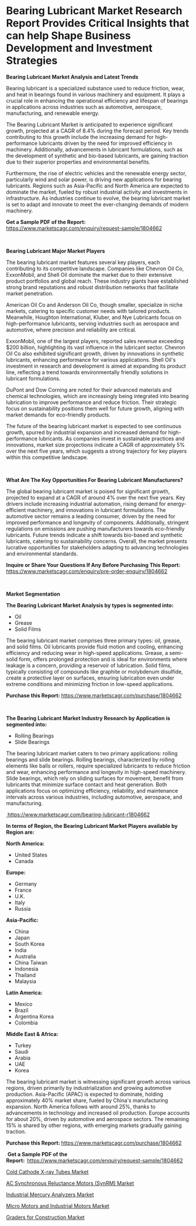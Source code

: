 <p><h1>Bearing Lubricant Market Research Report Provides Critical Insights that can help Shape Business Development and Investment Strategies</h1></p><p><strong>Bearing Lubricant Market Analysis and Latest Trends</strong></p>
<p><p>Bearing lubricant is a specialized substance used to reduce friction, wear, and heat in bearings found in various machinery and equipment. It plays a crucial role in enhancing the operational efficiency and lifespan of bearings in applications across industries such as automotive, aerospace, manufacturing, and renewable energy.</p><p>The Bearing Lubricant Market is anticipated to experience significant growth, projected at a CAGR of 8.4% during the forecast period. Key trends contributing to this growth include the increasing demand for high-performance lubricants driven by the need for improved efficiency in machinery. Additionally, advancements in lubricant formulations, such as the development of synthetic and bio-based lubricants, are gaining traction due to their superior properties and environmental benefits.</p><p>Furthermore, the rise of electric vehicles and the renewable energy sector, particularly wind and solar power, is driving new applications for bearing lubricants. Regions such as Asia-Pacific and North America are expected to dominate the market, fueled by robust industrial activity and investments in infrastructure. As industries continue to evolve, the bearing lubricant market is set to adapt and innovate to meet the ever-changing demands of modern machinery.</p></p>
<p><strong>Get a Sample PDF of the Report:&nbsp;</strong> <a href="https://www.marketscagr.com/enquiry/request-sample/1804662?utm_campaign=3495&utm_medium=2&utm_source=Github&utm_content=ia&utm_term=01042025&utm_id=bearing-lubricant">https://www.marketscagr.com/enquiry/request-sample/1804662</a></p>
<p>&nbsp;</p>
<p><strong>Bearing Lubricant Major Market Players</strong></p>
<p><p>The bearing lubricant market features several key players, each contributing to its competitive landscape. Companies like Chevron Oil Co, ExxonMobil, and Shell Oil dominate the market due to their extensive product portfolios and global reach. These industry giants have established strong brand reputations and robust distribution networks that facilitate market penetration.</p><p>American Oil Co and Anderson Oil Co, though smaller, specialize in niche markets, catering to specific customer needs with tailored products. Meanwhile, Houghton International, Kluber, and Nye Lubricants focus on high-performance lubricants, serving industries such as aerospace and automotive, where precision and reliability are critical.</p><p>ExxonMobil, one of the largest players, reported sales revenue exceeding $200 billion, highlighting its vast influence in the lubricant sector. Chevron Oil Co also exhibited significant growth, driven by innovations in synthetic lubricants, enhancing performance for various applications. Shell Oil's investment in research and development is aimed at expanding its product line, reflecting a trend towards environmentally friendly solutions in lubricant formulations.</p><p>DuPont and Dow Corning are noted for their advanced materials and chemical technologies, which are increasingly being integrated into bearing lubrication to improve performance and reduce friction. Their strategic focus on sustainability positions them well for future growth, aligning with market demands for eco-friendly products.</p><p>The future of the bearing lubricant market is expected to see continuous growth, spurred by industrial expansion and increased demand for high-performance lubricants. As companies invest in sustainable practices and innovations, market size projections indicate a CAGR of approximately 5% over the next five years, which suggests a strong trajectory for key players within this competitive landscape.</p></p>
<p>&nbsp;</p>
<p><strong>What Are The Key Opportunities For Bearing Lubricant Manufacturers?</strong></p>
<p><p>The global bearing lubricant market is poised for significant growth, projected to expand at a CAGR of around 4% over the next five years. Key drivers include increasing industrial automation, rising demand for energy-efficient machinery, and innovations in lubricant formulations. The automotive sector remains a leading consumer, driven by the need for improved performance and longevity of components. Additionally, stringent regulations on emissions are pushing manufacturers towards eco-friendly lubricants. Future trends indicate a shift towards bio-based and synthetic lubricants, catering to sustainability concerns. Overall, the market presents lucrative opportunities for stakeholders adapting to advancing technologies and environmental standards.</p></p>
<p><strong>Inquire or Share Your Questions If Any Before Purchasing This Report:</strong> <a href="https://www.marketscagr.com/enquiry/pre-order-enquiry/1804662?utm_campaign=3495&utm_medium=2&utm_source=Github&utm_content=ia&utm_term=01042025&utm_id=bearing-lubricant">https://www.marketscagr.com/enquiry/pre-order-enquiry/1804662</a></p>
<p>&nbsp;</p>
<p><strong>Market Segmentation</strong></p>
<p><strong>The Bearing Lubricant Market Analysis by types is segmented into:</strong></p>
<p><ul><li>Oil</li><li>Grease</li><li>Solid Films</li></ul></p>
<p><p>The bearing lubricant market comprises three primary types: oil, grease, and solid films. Oil lubricants provide fluid motion and cooling, enhancing efficiency and reducing wear in high-speed applications. Grease, a semi-solid form, offers prolonged protection and is ideal for environments where leakage is a concern, providing a reservoir of lubrication. Solid films, typically consisting of compounds like graphite or molybdenum disulfide, create a protective layer on surfaces, ensuring lubrication even under extreme conditions and minimizing friction in low-speed applications.</p></p>
<p><strong>Purchase this Report:&nbsp;</strong><a href="https://www.marketscagr.com/purchase/1804662?utm_campaign=3495&utm_medium=2&utm_source=Github&utm_content=ia&utm_term=01042025&utm_id=bearing-lubricant">https://www.marketscagr.com/purchase/1804662</a></p>
<p>&nbsp;</p>
<p><strong>The Bearing Lubricant Market Industry Research by Application is segmented into:</strong></p>
<p><ul><li>Rolling Bearings</li><li>Slide Bearings</li></ul></p>
<p><p>The bearing lubricant market caters to two primary applications: rolling bearings and slide bearings. Rolling bearings, characterized by rolling elements like balls or rollers, require specialized lubricants to reduce friction and wear, enhancing performance and longevity in high-speed machinery. Slide bearings, which rely on sliding surfaces for movement, benefit from lubricants that minimize surface contact and heat generation. Both applications focus on optimizing efficiency, reliability, and maintenance intervals across various industries, including automotive, aerospace, and manufacturing.</p></p>
<p><a href="https://www.marketscagr.com/bearing-lubricant-r1804662?utm_campaign=3495&utm_medium=2&utm_source=Github&utm_content=ia&utm_term=01042025&utm_id=bearing-lubricant">&nbsp;https://www.marketscagr.com/bearing-lubricant-r1804662</a></p>
<p><strong>In terms of Region, the Bearing Lubricant Market Players available by Region are:</strong></p>
<p>
    <p> <strong> North America: </strong>
        <ul>
            <li>United States</li>
            <li>Canada</li>
        </ul>
        </p> 
    <p> <strong> Europe: </strong>
        <ul>
            <li>Germany</li>
            <li>France</li>
            <li>U.K.</li>
            <li>Italy</li>
            <li>Russia</li>
        </ul>
        </p> 
    <p> <strong> Asia-Pacific: </strong>
        <ul>
            <li>China</li>
            <li>Japan</li>
            <li>South Korea</li>
            <li>India</li>
            <li>Australia</li>
            <li>China Taiwan</li>
            <li>Indonesia</li>
            <li>Thailand</li>
            <li>Malaysia</li>
        </ul>
        </p> 
    <p> <strong> Latin America: </strong>
        <ul>
            <li>Mexico</li>
            <li>Brazil</li>
            <li>Argentina Korea</li>
            <li>Colombia</li>
        </ul>
        </p> 
    <p> <strong> Middle East & Africa: </strong>
        <ul>
            <li>Turkey</li>
            <li>Saudi</li>
            <li>Arabia</li>
            <li>UAE</li>
            <li>Korea</li>
        </ul>
    </p>
    </p>
<p><p>The bearing lubricant market is witnessing significant growth across various regions, driven primarily by industrialization and growing automotive production. Asia-Pacific (APAC) is expected to dominate, holding approximately 40% market share, fueled by China's manufacturing expansion. North America follows with around 25%, thanks to advancements in technology and increased oil production. Europe accounts for about 20%, driven by automotive and aerospace sectors. The remaining 15% is shared by other regions, with emerging markets gradually gaining traction.</p></p>
<p><strong>Purchase this Report: </strong><a href="https://www.marketscagr.com/purchase/1804662?utm_campaign=3495&utm_medium=2&utm_source=Github&utm_content=ia&utm_term=01042025&utm_id=bearing-lubricant">https://www.marketscagr.com/purchase/1804662</a></p>
<p>&nbsp;<strong>Get a Sample PDF of the Report:&nbsp;&nbsp;</strong><a href="https://www.marketscagr.com/enquiry/request-sample/1804662?utm_campaign=3495&utm_medium=2&utm_source=Github&utm_content=ia&utm_term=01042025&utm_id=bearing-lubricant">https://www.marketscagr.com/enquiry/request-sample/1804662</a></p>
<p><strong></strong></p>
<p><p><a href="https://www.linkedin.com/pulse/detailed-insights-competitive-landscape-cold-cathode-x-ray-bptce?utm_campaign=3495&utm_medium=2&utm_source=Github&utm_content=ia&utm_term=01042025&utm_id=bearing-lubricant">Cold Cathode X-ray Tubes Market</a></p><p><a href="https://www.linkedin.com/pulse/ac-synchronous-reluctance-motors-synrm-market-analysis-report-ghefe?utm_campaign=3495&utm_medium=2&utm_source=Github&utm_content=ia&utm_term=01042025&utm_id=bearing-lubricant">AC Synchronous Reluctance Motors (SynRM) Market</a></p><p><a href="https://www.linkedin.com/pulse/in-depth-report-industrial-mercury-analyzers-market-hd2je?utm_campaign=3495&utm_medium=2&utm_source=Github&utm_content=ia&utm_term=01042025&utm_id=bearing-lubricant">Industrial Mercury Analyzers Market</a></p><p><a href="https://www.linkedin.com/pulse/detailed-market-study-global-micro-motors-industrial-industry-0guie?utm_campaign=3495&utm_medium=2&utm_source=Github&utm_content=ia&utm_term=01042025&utm_id=bearing-lubricant">Micro Motors and Industrial Motors Market</a></p><p><a href="https://www.linkedin.com/pulse/valuation-production-cost-growth-factors-graders-construction-lcive?utm_campaign=3495&utm_medium=2&utm_source=Github&utm_content=ia&utm_term=01042025&utm_id=bearing-lubricant">Graders for Construction Market</a></p></p>